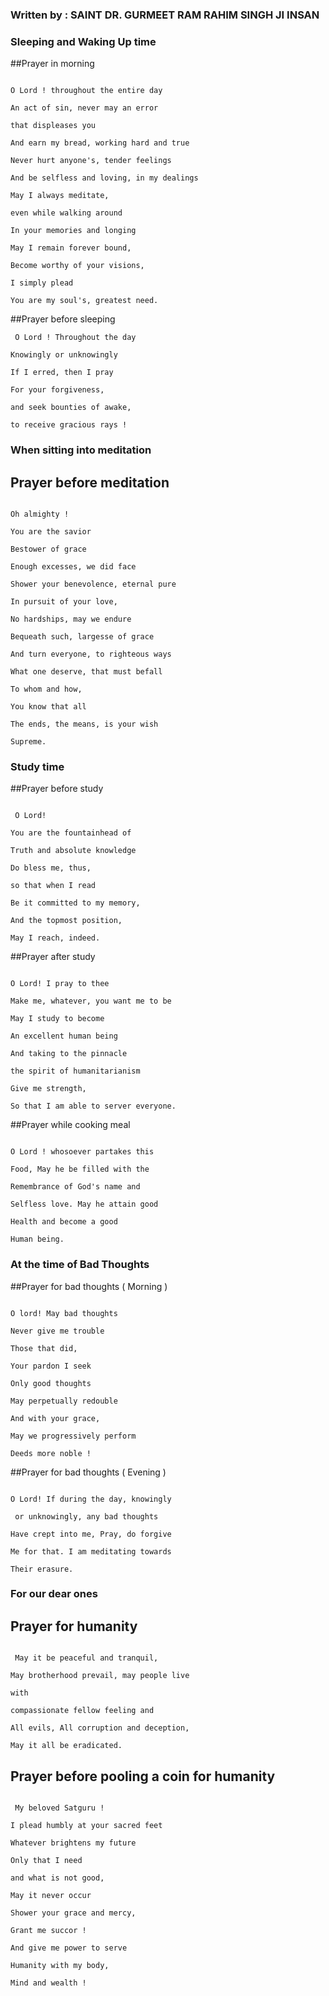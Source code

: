 ### Written by : SAINT DR. GURMEET RAM RAHIM SINGH JI INSAN  

### Sleeping and Waking Up time

##Prayer in morning

```

O Lord ! throughout the entire day

An act of sin, never may an error

that displeases you

And earn my bread, working hard and true

Never hurt anyone's, tender feelings

And be selfless and loving, in my dealings

May I always meditate,

even while walking around

In your memories and longing

May I remain forever bound,

Become worthy of your visions,

I simply plead

You are my soul's, greatest need. 

```

##Prayer before sleeping

```
 O Lord ! Throughout the day

Knowingly or unknowingly

If I erred, then I pray

For your forgiveness,

and seek bounties of awake,

to receive gracious rays !

```

### When sitting into meditation

## Prayer before meditation

```

Oh almighty !

You are the savior

Bestower of grace

Enough excesses, we did face

Shower your benevolence, eternal pure

In pursuit of your love,

No hardships, may we endure

Bequeath such, largesse of grace

And turn everyone, to righteous ways

What one deserve, that must befall

To whom and how,

You know that all

The ends, the means, is your wish

Supreme.

```

### Study time

##Prayer before study

```

 O Lord!

You are the fountainhead of

Truth and absolute knowledge

Do bless me, thus,

so that when I read

Be it committed to my memory,

And the topmost position,

May I reach, indeed.

```

##Prayer after study 

```

O Lord! I pray to thee

Make me, whatever, you want me to be

May I study to become

An excellent human being

And taking to the pinnacle

the spirit of humanitarianism

Give me strength,

So that I am able to server everyone.

```

##Prayer while cooking meal

```

O Lord ! whosoever partakes this

Food, May he be filled with the

Remembrance of God's name and

Selfless love. May he attain good

Health and become a good

Human being.

```

### At the time of Bad Thoughts

##Prayer for bad thoughts ( Morning )

```

O lord! May bad thoughts

Never give me trouble

Those that did,

Your pardon I seek

Only good thoughts

May perpetually redouble

And with your grace,

May we progressively perform

Deeds more noble ! 

```

##Prayer for bad thoughts ( Evening )

```

O Lord! If during the day, knowingly

 or unknowingly, any bad thoughts

Have crept into me, Pray, do forgive

Me for that. I am meditating towards

Their erasure. 

```

### For our dear ones

## Prayer for humanity

```

 May it be peaceful and tranquil,

May brotherhood prevail, may people live

with

compassionate fellow feeling and

All evils, All corruption and deception, 

May it all be eradicated.

```

## Prayer before pooling a coin for humanity

```

 My beloved Satguru !

I plead humbly at your sacred feet

Whatever brightens my future

Only that I need

and what is not good,

May it never occur

Shower your grace and mercy,

Grant me succor !

And give me power to serve

Humanity with my body,

Mind and wealth !  


```